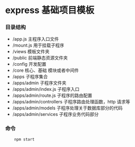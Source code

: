 # express 基础项目模板

### 目录结构

- /app.js 主程序入口文件
- /mount.js 用于挂载子程序
- /views 模板文件夹
- /public 前端静态资源文件夹
- /config 开发配置
- /core 核心、基础 模块或者中间件
- /apps 子程序集合
- /apps/admin 子程序文件夹
- /apps/admin/index.js 子程序入口
- /apps/admin/route.js 子程序的路由配置
- /apps/admin/controllers 子程序路由处理函数，http 请求等
- /apps/admin/models 子程序处理关于数据库部分的代码
- /apps/admin/services 子程序业务代码部分

### 命令

```shell
    npm start 
```
